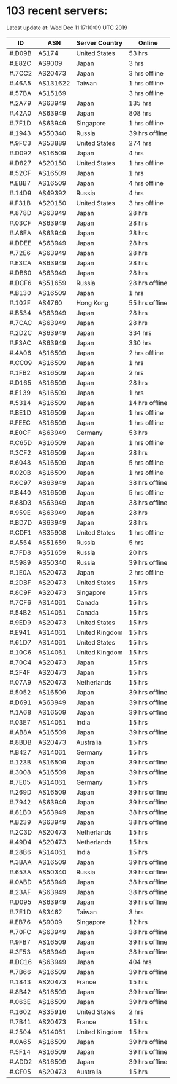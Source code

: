 # 103 recent servers:

Latest update at: Wed Dec 11 17:10:09 UTC 2019

| ID | ASN | Server Country | Online |
| -- | --- | -------------- | ------ |
| #.D09B | AS174 | United States | 53 hrs |
| #.E82C | AS9009 | Japan | 3 hrs |
| #.7CC2 | AS20473 | Japan | 3 hrs offline |
| #.46A5 | AS131622 | Taiwan | 1 hrs offline |
| #.57BA | AS15169 |  | 3 hrs offline |
| #.2A79 | AS63949 | Japan | 135 hrs |
| #.42A0 | AS63949 | Japan | 808 hrs |
| #.7F1D | AS63949 | Singapore | 1 hrs offline |
| #.1943 | AS50340 | Russia | 39 hrs offline |
| #.9FC3 | AS53889 | United States | 274 hrs |
| #.D092 | AS16509 | Japan | 4 hrs |
| #.D827 | AS20150 | United States | 1 hrs offline |
| #.52CF | AS16509 | Japan | 1 hrs |
| #.EBB7 | AS16509 | Japan | 4 hrs offline |
| #.14D9 | AS49392 | Russia | 4 hrs |
| #.F31B | AS20150 | United States | 3 hrs offline |
| #.878D | AS63949 | Japan | 28 hrs |
| #.03CF | AS63949 | Japan | 28 hrs |
| #.A6EA | AS63949 | Japan | 28 hrs |
| #.DDEE | AS63949 | Japan | 28 hrs |
| #.72E6 | AS63949 | Japan | 28 hrs |
| #.E3CA | AS63949 | Japan | 28 hrs |
| #.DB60 | AS63949 | Japan | 28 hrs |
| #.DCF6 | AS51659 | Russia | 28 hrs offline |
| #.B130 | AS16509 | Japan | 1 hrs |
| #.102F | AS4760 | Hong Kong | 55 hrs offline |
| #.B534 | AS63949 | Japan | 28 hrs |
| #.7CAC | AS63949 | Japan | 28 hrs |
| #.2D2C | AS63949 | Japan | 334 hrs |
| #.F3AC | AS63949 | Japan | 330 hrs |
| #.4A06 | AS16509 | Japan | 2 hrs offline |
| #.CC09 | AS16509 | Japan | 1 hrs |
| #.1FB2 | AS16509 | Japan | 2 hrs |
| #.D165 | AS16509 | Japan | 28 hrs |
| #.E139 | AS16509 | Japan | 1 hrs |
| #.5314 | AS16509 | Japan | 14 hrs offline |
| #.BE1D | AS16509 | Japan | 1 hrs offline |
| #.FEEC | AS16509 | Japan | 1 hrs offline |
| #.E0CF | AS63949 | Germany | 53 hrs |
| #.C65D | AS16509 | Japan | 1 hrs offline |
| #.3CF2 | AS16509 | Japan | 28 hrs |
| #.6048 | AS16509 | Japan | 5 hrs offline |
| #.020B | AS16509 | Japan | 1 hrs offline |
| #.6C97 | AS63949 | Japan | 38 hrs offline |
| #.B440 | AS16509 | Japan | 5 hrs offline |
| #.68D3 | AS63949 | Japan | 38 hrs offline |
| #.959E | AS63949 | Japan | 28 hrs |
| #.BD7D | AS63949 | Japan | 28 hrs |
| #.CDF1 | AS35908 | United States | 1 hrs offline |
| #.A554 | AS51659 | Russia | 5 hrs |
| #.7FD8 | AS51659 | Russia | 20 hrs |
| #.5989 | AS50340 | Russia | 39 hrs offline |
| #.1E0A | AS20473 | Japan | 2 hrs offline |
| #.2DBF | AS20473 | United States | 15 hrs |
| #.8C9F | AS20473 | Singapore | 15 hrs |
| #.7CF6 | AS14061 | Canada | 15 hrs |
| #.54B2 | AS14061 | Canada | 15 hrs |
| #.9ED9 | AS20473 | United States | 15 hrs |
| #.E941 | AS14061 | United Kingdom | 15 hrs |
| #.61D7 | AS14061 | United States | 15 hrs |
| #.10C6 | AS14061 | United Kingdom | 15 hrs |
| #.70C4 | AS20473 | Japan | 15 hrs |
| #.2F4F | AS20473 | Japan | 15 hrs |
| #.07A9 | AS20473 | Netherlands | 15 hrs |
| #.5052 | AS16509 | Japan | 39 hrs offline |
| #.D691 | AS63949 | Japan | 39 hrs offline |
| #.1A68 | AS16509 | Japan | 39 hrs offline |
| #.03E7 | AS14061 | India | 15 hrs |
| #.AB8A | AS16509 | Japan | 39 hrs offline |
| #.8BDB | AS20473 | Australia | 15 hrs |
| #.B427 | AS14061 | Germany | 15 hrs |
| #.123B | AS16509 | Japan | 39 hrs offline |
| #.3008 | AS16509 | Japan | 39 hrs offline |
| #.7E05 | AS14061 | Germany | 15 hrs |
| #.269D | AS16509 | Japan | 39 hrs offline |
| #.7942 | AS63949 | Japan | 39 hrs offline |
| #.81B0 | AS63949 | Japan | 38 hrs offline |
| #.B239 | AS63949 | Japan | 38 hrs offline |
| #.2C3D | AS20473 | Netherlands | 15 hrs |
| #.49D4 | AS20473 | Netherlands | 15 hrs |
| #.28B6 | AS14061 | India | 15 hrs |
| #.3BAA | AS16509 | Japan | 39 hrs offline |
| #.653A | AS50340 | Russia | 39 hrs offline |
| #.0ABD | AS63949 | Japan | 38 hrs offline |
| #.23AF | AS63949 | Japan | 38 hrs offline |
| #.D095 | AS63949 | Japan | 39 hrs offline |
| #.7E1D | AS3462 | Taiwan | 3 hrs |
| #.EB76 | AS9009 | Singapore | 12 hrs |
| #.70FC | AS63949 | Japan | 38 hrs offline |
| #.9FB7 | AS16509 | Japan | 39 hrs offline |
| #.3F53 | AS63949 | Japan | 38 hrs offline |
| #.DC16 | AS63949 | Japan | 404 hrs |
| #.7B66 | AS16509 | Japan | 39 hrs offline |
| #.1843 | AS20473 | France | 15 hrs |
| #.8B42 | AS16509 | Japan | 39 hrs offline |
| #.063E | AS16509 | Japan | 39 hrs offline |
| #.1602 | AS35916 | United States | 2 hrs |
| #.7B41 | AS20473 | France | 15 hrs |
| #.2504 | AS14061 | United Kingdom | 15 hrs |
| #.0A65 | AS16509 | Japan | 39 hrs offline |
| #.5F14 | AS16509 | Japan | 39 hrs offline |
| #.ADD2 | AS16509 | Japan | 39 hrs offline |
| #.CF05 | AS20473 | Australia | 15 hrs |


